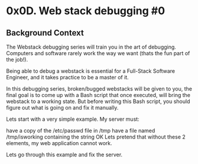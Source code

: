 # 0x0D. Web stack debugging #0
## Background Context
The Webstack debugging series will train you in the art of debugging. Computers and software rarely work the way we want (thats the fun part of the job!).

Being able to debug a webstack is essential for a Full-Stack Software Engineer, and it takes practice to be a master of it.

In this debugging series, broken/bugged webstacks will be given to you, the final goal is to come up with a Bash script that once executed, will bring the webstack to a working state. But before writing this Bash script, you should figure out what is going on and fix it manually.

Lets start with a very simple example. My server must:

have a copy of the /etc/passwd file in /tmp
have a file named /tmp/isworking containing the string OK
Lets pretend that without these 2 elements, my web application cannot work.

Lets go through this example and fix the server.

